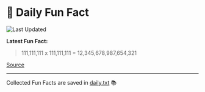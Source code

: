 # 🌟 Daily Fun Fact

![Last Updated](https://img.shields.io/badge/Last_Updated-2025_09_22-blue?style=flat-square)

**Latest Fun Fact:**

> 111,111,111 x 111,111,111 = 12,345,678,987,654,321

[Source](http://www.djtech.net/humor/useless_facts.htm)

---

Collected Fun Facts are saved in [daily.txt](daily.txt) 📚
